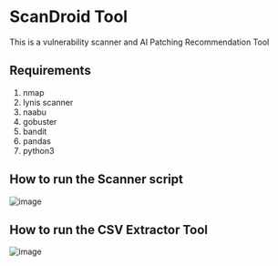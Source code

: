 # ScanDroid Tool
This is a vulnerability scanner and AI Patching Recommendation Tool

## Requirements
1) nmap
2) lynis scanner
3) naabu
4) gobuster
5) bandit
6) pandas
7) python3

## How to run the Scanner script


![image](https://github.com/user-attachments/assets/fa4100c2-f054-4352-ba3b-36b73b8949f6)


## How to run the CSV Extractor Tool

![image](https://github.com/user-attachments/assets/0eba881f-ca68-486b-8db6-6725037105de)





